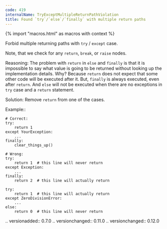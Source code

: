 ```yaml
---
code: 419
internalName: TryExceptMultipleReturnPathViolation
title: Found `try`/`else`/`finally` with multiple return paths
---
```


{% import "macros.html" as macros with context %}

Forbid multiple returning paths with `try` / `except` case.

Note, that we check for any `return`, `break`, or `raise` nodes.

Reasoning: The problem with `return` in `else` and `finally` is that it
is impossible to say what value is going to be returned without looking
up the implementation details. Why? Because `return` does not expect
that some other code will be executed after it. But, `finally` is always
executed, even after `return`. And `else` will not be executed when
there are no exceptions in `try` case and a `return` statement.

Solution: Remove `return` from one of the cases.

Example::

    # Correct:
    try:
        return 1
    except YourException:
        ...
    finally:
        clear_things_up()
    
    # Wrong:
    try:
        return 1  # this line will never return
    except Exception:
        ...
    finally:
        return 2  # this line will actually return
    
    try:
        return 1  # this line will actually return
    except ZeroDivisionError:
        ...
    else:
        return 0  # this line will never return

.. versionadded:: 0.7.0 .. versionchanged:: 0.11.0 .. versionchanged::
0.12.0